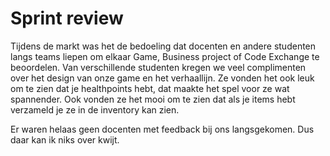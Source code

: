 # Sprint review

Tijdens de markt was het de bedoeling dat docenten en andere studenten langs teams liepen om elkaar Game, Business project of Code Exchange te beoordelen. Van verschillende studenten kregen we veel complimenten over het design van onze game en het verhaallijn. Ze vonden het ook leuk om te zien dat je healthpoints hebt, dat maakte het spel voor ze wat spannender. Ook vonden ze het mooi om te zien dat als je items hebt verzameld je ze in de inventory kan zien.

Er waren helaas geen docenten met feedback bij ons langsgekomen. Dus daar kan ik niks over kwijt.
